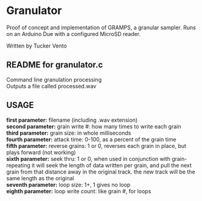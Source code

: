 Granulator
==========

Proof of concept and implementation of GRAMPS, a granular sampler.  Runs on an Arduino Due with a configured MicroSD reader.

Written by Tucker Vento

README for granulator.c
-----

Command line granulation processing<br/>
Outputs a file called processed.wav

USAGE
-----
<b>first parameter:</b> filename (including .wav extension)<br/>
<b>second parameter:</b> grain write #: how many times to write each grain<br/>
<b>third parameter:</b> grain size: in whole milliseconds<br/>
<b>fourth parameter:</b> attack time: 0-100, as a percent of the grain time<br/>
<b>fifth parameter:</b> reverse grains: 1 or 0, reverses each grain in place, but plays forward (not working)<br/>
<b>sixth parameter:</b> seek thru: 1 or 0, when used in conjunction with grain-repeating it will seek the length of data written per grain, and pull the next grain from that distance away in the original track.  the new track will be the same length as the original<br/>
<b>seventh parameter:</b> loop size: 1+, 1 gives no loop<br/>
<b>eighth parameter:</b> loop write count: like grain #, for loops<br/>
